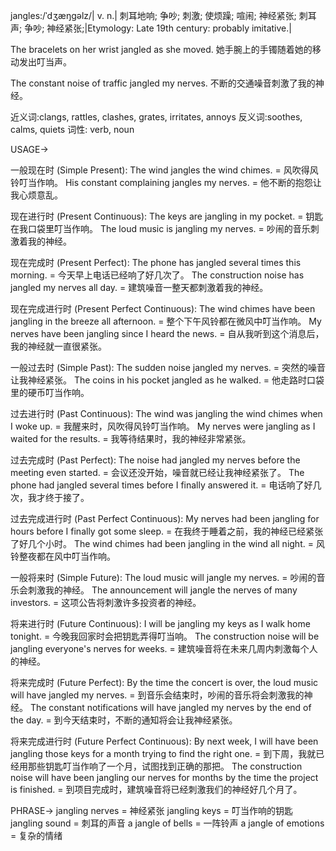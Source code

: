 jangles:/ˈdʒæŋɡəlz/| v. n.| 刺耳地响; 争吵; 刺激; 使烦躁; 喧闹; 神经紧张; 刺耳声; 争吵; 神经紧张;|Etymology:  Late 19th century: probably imitative.|

The bracelets on her wrist jangled as she moved.
她手腕上的手镯随着她的移动发出叮当声。

The constant noise of traffic jangled my nerves.
不断的交通噪音刺激了我的神经。


近义词:clangs, rattles, clashes, grates, irritates, annoys
反义词:soothes, calms, quiets
词性: verb, noun


USAGE->

一般现在时 (Simple Present):
The wind jangles the wind chimes. = 风吹得风铃叮当作响。
His constant complaining jangles my nerves. = 他不断的抱怨让我心烦意乱。


现在进行时 (Present Continuous):
The keys are jangling in my pocket. = 钥匙在我口袋里叮当作响。
The loud music is jangling my nerves. = 吵闹的音乐刺激着我的神经。


现在完成时 (Present Perfect):
The phone has jangled several times this morning. = 今天早上电话已经响了好几次了。
The construction noise has jangled my nerves all day. = 建筑噪音一整天都刺激着我的神经。


现在完成进行时 (Present Perfect Continuous):
The wind chimes have been jangling in the breeze all afternoon. = 整个下午风铃都在微风中叮当作响。
My nerves have been jangling since I heard the news. = 自从我听到这个消息后，我的神经就一直很紧张。


一般过去时 (Simple Past):
The sudden noise jangled my nerves. = 突然的噪音让我神经紧张。
The coins in his pocket jangled as he walked. = 他走路时口袋里的硬币叮当作响。


过去进行时 (Past Continuous):
The wind was jangling the wind chimes when I woke up. = 我醒来时，风吹得风铃叮当作响。
My nerves were jangling as I waited for the results. = 我等待结果时，我的神经非常紧张。


过去完成时 (Past Perfect):
The noise had jangled my nerves before the meeting even started. = 会议还没开始，噪音就已经让我神经紧张了。
The phone had jangled several times before I finally answered it. = 电话响了好几次，我才终于接了。


过去完成进行时 (Past Perfect Continuous):
My nerves had been jangling for hours before I finally got some sleep. = 在我终于睡着之前，我的神经已经紧张了好几个小时。
The wind chimes had been jangling in the wind all night. = 风铃整夜都在风中叮当作响。


一般将来时 (Simple Future):
The loud music will jangle my nerves. = 吵闹的音乐会刺激我的神经。
The announcement will jangle the nerves of many investors. = 这项公告将刺激许多投资者的神经。


将来进行时 (Future Continuous):
I will be jangling my keys as I walk home tonight. = 今晚我回家时会把钥匙弄得叮当响。
The construction noise will be jangling everyone's nerves for weeks. = 建筑噪音将在未来几周内刺激每个人的神经。


将来完成时 (Future Perfect):
By the time the concert is over, the loud music will have jangled my nerves. = 到音乐会结束时，吵闹的音乐将会刺激我的神经。
The constant notifications will have jangled my nerves by the end of the day. = 到今天结束时，不断的通知将会让我神经紧张。


将来完成进行时 (Future Perfect Continuous):
By next week, I will have been jangling those keys for a month trying to find the right one. = 到下周，我就已经用那些钥匙叮当作响了一个月，试图找到正确的那把。
The construction noise will have been jangling our nerves for months by the time the project is finished. = 到项目完成时，建筑噪音将已经刺激我们的神经好几个月了。


PHRASE->
jangling nerves = 神经紧张
jangling keys = 叮当作响的钥匙
jangling sound = 刺耳的声音
a jangle of bells = 一阵铃声
a jangle of emotions = 复杂的情绪
